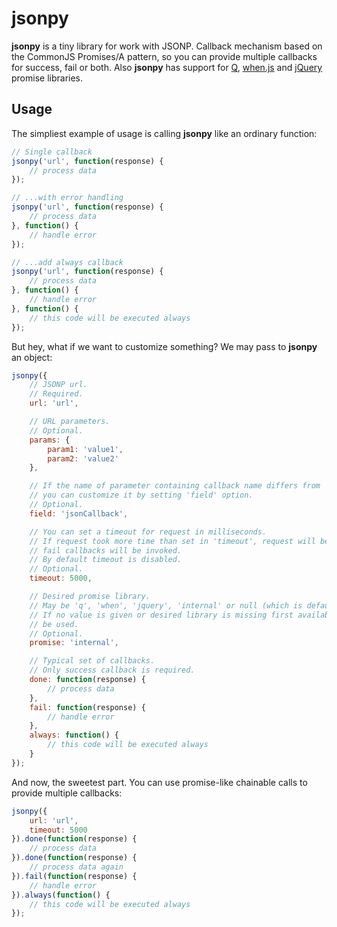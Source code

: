 # jsonpy

**jsonpy** is a tiny library for work with JSONP. Callback mechanism based on the CommonJS Promises/A pattern, so you can provide multiple callbacks for success, fail or both. Also **jsonpy** has support for [Q](https://github.com/kriskowal/q), [when.js](https://github.com/cujojs/when) and [jQuery](http://jquery.com/) promise libraries.

## Usage

The simpliest example of usage is calling **jsonpy** like an ordinary function:
``` javascript
// Single callback
jsonpy('url', function(response) {
	// process data
});

// ...with error handling
jsonpy('url', function(response) {
	// process data
}, function() {
	// handle error
});

// ...add always callback
jsonpy('url', function(response) {
	// process data
}, function() {
	// handle error
}, function() {
	// this code will be executed always
});
```

But hey, what if we want to customize something? We may pass to **jsonpy** an object:
``` javascript
jsonpy({
	// JSONP url.
	// Required.
	url: 'url',

	// URL parameters.
	// Optional.
	params: {
		param1: 'value1',
		param2: 'value2'
	},

	// If the name of parameter containing callback name differs from 'callback',
	// you can customize it by setting 'field' option.
	// Optional.
	field: 'jsonCallback',

	// You can set a timeout for request in milliseconds.
	// If request took more time than set in 'timeout', request will be aborted and
	// fail callbacks will be invoked.
	// By default timeout is disabled.
	// Optional.
	timeout: 5000,

	// Desired promise library.
	// May be 'q', 'when', 'jquery', 'internal' or null (which is default value).
	// If no value is given or desired library is missing first available one will
	// be used.
	// Optional.
	promise: 'internal',

	// Typical set of callbacks.
	// Only success callback is required. 
	done: function(response) {
		// process data
	},
	fail: function(response) {
		// handle error
	},
	always: function() {
		// this code will be executed always
	}
});
```

And now, the sweetest part. You can use promise-like chainable calls to provide multiple callbacks:
``` javascript
jsonpy({
	url: 'url',
	timeout: 5000
}).done(function(response) {
	// process data
}).done(function(response) {
	// process data again
}).fail(function(response) {
	// handle error
}).always(function() {
	// this code will be executed always
});
```
